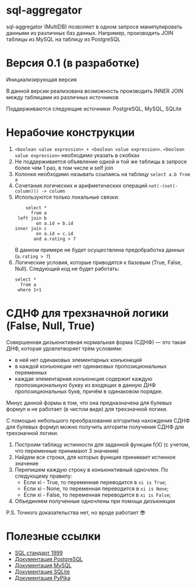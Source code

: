 # sql-aggregator
sql-aggregator (MultiDB) позволяет в одном запросе манипулировать данными из различных баз данных.
Например, производить JOIN таблицы из MySQL на таблицу из PostgreSQL

# Версия 0.1 (в разработке)
Инициализирующая версия

В данной версии реализована возможность производить INNER JOIN между таблицами из различных источников

Поддерживаются следующие источники: PostgreSQL, MySQL, SQLite

# Нерабочие конструкции
1) `<boolean value expression> + <boolean value expression>`. `<boolean value expression>` необходимо указать в скобках
2) Не поддерживается объявление одной и той же таблицы в запросе более чем 1 раз, в том числе и self join
3) Колонки необходимо называть ссылаясь на таблицу `select a.b from a`
4) Сочетания логических и арифметических операций `not(-(not(-column))) -> column`
5) Используются только локальные связки:
    ```
        select * 
          from a
     left join b
            on a.id = b.id
    inner join c
            on a.id = c.id 
           and a.rating > 7
    ```
    В данном примере не будет осуществлена предобработка данных (`a.rating > 7`)
6) Логические условия, которые приводятся к базовым (True, False, Null). Следующий код не будет работать:
    ```
    select *
      from a
     where 1+1
    ```

# СДНФ для трехзначной логики (False, Null, True)
Совершенная дизъюнктивная нормальная форма (СДНФ) — это такая ДНФ, которая удовлетворяет трём условиям:
- в ней нет одинаковых элементарных конъюнкций
- в каждой конъюнкции нет одинаковых пропозициональных переменных
- каждая элементарная конъюнкция содержит каждую пропозициональную букву из входящих в данную ДНФ пропозициональных букв, причём в одинаковом порядке.

Минус данной формы в том, что она предназначена для булевых формул и не работает (в чистом виде) для трехзначной логики.

С помощью небольшого преобразования алгоритма нахождения СДНФ для булевых формул можно получить алгоритм получения СДНФ для трехзначной логики.

1) Построим таблицу истинности для заданной функции f(X) (с учетом, что переменные принимают 3 значения)
2) Найдем все строки, для которых функция принимает истинное значение
3) Перепишем каждую строку в конъюнктивный одночлен. По следующему правилу:
    - Если xi - True, то переменная переводится в `xi is True`;
    - Если xi - None, то переменная переводится в `xi is None`;
    - Если xi - False, то переменная переводится в `xi is False`;
4) Объединяем полученные одночлены при помощи дизъюнкции

P.S. Точного доказательства нет, но вроде работает 😎


# Полезные ссылки
* [SQL стандарт 1999](http://web.cecs.pdx.edu/~len/sql1999.pdf)
* [Документация PostgreSQL](https://www.postgresql.org/docs/)
* [Документация MySQL](https://dev.mysql.com/doc/)
* [Документация SQLite](https://www.sqlite.org/docs.html)
* [Документация PyPika](https://pypika.readthedocs.io/en/latest/)
